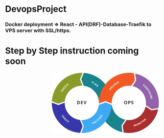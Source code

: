 # DevopsProject
### Docker deployment =>  React - API(DRF)-Database-Traefik to VPS server with SSL/https.








# Step by Step instruction coming soon




<img src="https://github.com/DevRajib/3.DevopsProject/blob/main/Devops.png" align="right" height="200" />



